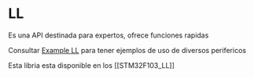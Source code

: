 # LL
Es una API destinada para expertos, ofrece funciones rapidas

Consultar [Example LL](https://github.com/STMicroelectronics/STM32CubeF1/tree/master/Projects/STM32F103RB-Nucleo/Examples_LL) para tener ejemplos de uso de diversos perifericos

Esta libria esta disponible en los [[STM32F103_LL]]


